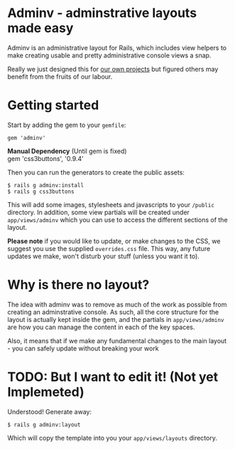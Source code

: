 # Adminv - adminstrative layouts made easy

Adminv is an administrative layout for Rails, which includes view helpers to make creating usable and pretty administrative console views a snap.

Really we just designed this for [our own
projects](http://www.involved.com.au) but figured others may benefit
from the fruits of our labour.


# Getting started

Start by adding the gem to your `gemfile`:

    gem 'adminv'
		
__Manual Dependency__ (Until gem is fixed)  
    gem 'css3buttons', '0.9.4'

Then you can run the generators to create the public assets:

    $ rails g adminv:install
    $ rails g css3buttons

This will add some images, stylesheets and javascripts to your `/public`
directory. In addition, some view partials will be created under
`app/views/adminv` which you can use to access the different sections
of the layout.

__Please note__ if you would like to update, or make changes to the CSS,
we suggest you use the supplied `overrides.css` file. This way, any
future updates we make, won't disturb your stuff (unless you want it to).


# Why is there no layout?

The idea with adminv was to remove as much of the work as possible from
creating an adminstrative console. As such, all the core structure for
the layout is actually kept inside the gem, and the partials in
`app/views/adminv` are how you can manage the content in each of the key
spaces.

Also, it means that if we make any fundamental changes to the main
layout - you can safely update without breaking your work


# TODO: But I want to edit it! (Not yet Implemeted)

Understood! Generate away:

    $ rails g adminv:layout

Which will copy the template into you your `app/views/layouts`
directory.
